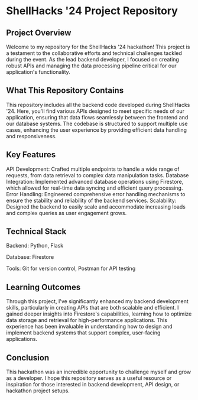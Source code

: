 # ShellHacks '24 Project Repository

## Project Overview
Welcome to my repository for the ShellHacks '24 hackathon! This project is a testament to the collaborative efforts and technical challenges tackled during the event. As the lead backend developer, I focused on creating robust APIs and managing the data processing pipeline critical for our application's functionality.

## What This Repository Contains
This repository includes all the backend code developed during ShellHacks '24. Here, you'll find various APIs designed to meet specific needs of our application, ensuring that data flows seamlessly between the frontend and our database systems. The codebase is structured to support multiple use cases, enhancing the user experience by providing efficient data handling and responsiveness.

## Key Features
API Development: Crafted multiple endpoints to handle a wide range of requests, from data retrieval to complex data manipulation tasks.
Database Integration: Implemented advanced database operations using Firestore, which allowed for real-time data syncing and efficient query processing.
Error Handling: Engineered comprehensive error handling mechanisms to ensure the stability and reliability of the backend services.
Scalability: Designed the backend to easily scale and accommodate increasing loads and complex queries as user engagement grows.

## Technical Stack
Backend: Python, Flask

Database: Firestore

Tools: Git for version control, Postman for API testing

## Learning Outcomes
Through this project, I've significantly enhanced my backend development skills, particularly in creating APIs that are both scalable and efficient. I gained deeper insights into Firestore's capabilities, learning how to optimize data storage and retrieval for high-performance applications. This experience has been invaluable in understanding how to design and implement backend systems that support complex, user-facing applications.

## Conclusion
This hackathon was an incredible opportunity to challenge myself and grow as a developer. I hope this repository serves as a useful resource or inspiration for those interested in backend development, API design, or hackathon project setups.
